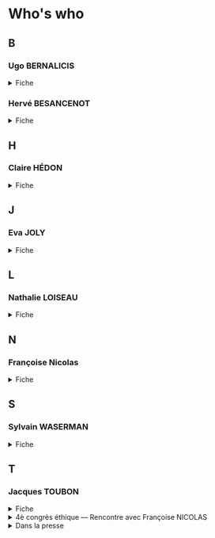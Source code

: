 # Who's who

## B
### <a id="bernalic"></a>Ugo BERNALICIS
<details><summary>Fiche</summary>

* [AN](https://www2.assemblee-nationale.fr/deputes/fiche/OMC_PA720430)
</details>

### <a id="besanc"></a>Hervé BESANCENOT
<details><summary>Fiche</summary>

* [Who's who](https://www.whoswho.fr/bio/herve-besancenot_57889)
</details>

## H
### <a id="hedon"></a>Claire HÉDON
<details><summary>Fiche</summary>

🚧
</details>

## J
### <a id="joly"></a>Eva JOLY
<details><summary>Fiche</summary>

* [Twitter](https://twitter.com/EvaJoly)
* [CRIT](https://www.icrict.com/eva-joly) 
</details>

## L
### <a id="loiseau"></a>Nathalie LOISEAU
<details><summary>Fiche</summary>

* [Europarl](https://www.europarl.europa.eu/meps/fr/197494/NATHALIE_LOISEAU/home)
* [Wikipedia](https://en.wikipedia.org/wiki/Nathalie_Loiseau)
</details>

<!-- 

🚧 Cet article mérite t-il d'être cité?

<details><summary>Dans la presse</summary>

* [Nathalie LOISEAU protège l'Organisation pour l'interdiction des armes chimiques au mépris de la transparence](https://thewallwillfall.org/2021/04/19/protecting-the-opcw-against-transparency-who-is-nathalie-loiseau/)
</details>

-->

## N
### <a id="fn"></a>Françoise Nicolas
<details><summary>Fiche</summary>

* [Ce wiki](https://github.com/francoise-nicolas/Wiki)
* [Wikipedia](https://fr.wikipedia.org/wiki/Fran%C3%A7oise_Nicolas_(diplomate))
</details>

## S
### <a id="waserm"></a>Sylvain WASERMAN
<details><summary>Fiche</summary>

* [AN](https://www2.assemblee-nationale.fr/deputes/fiche/OMC_PA720746)
</details>

## T
### <a id="toubon"></a>Jacques TOUBON
<details><summary>Fiche</summary>

🚧
</details>

<details>
  <summary>4è congrès éthique — Rencontre avec Françoise NICOLAS </summary>

* Date: 2018-03-30
* [Congrès](../pieces/identifiant/e1b9d831)
* [Minutes](../pieces/identifiant/17dee7ea)
</details>

<details>
  <summary>Dans la presse</summary>

* Dans Libé, en 2019: [« Jacques TOUBON: fin de mandat d'un défenseur des droits inespéreé »](https://www.liberation.fr/france/2020/06/30/jacques-toubon-fin-de-mandat-d-un-defenseur-inespere_1792944/)
</details>

